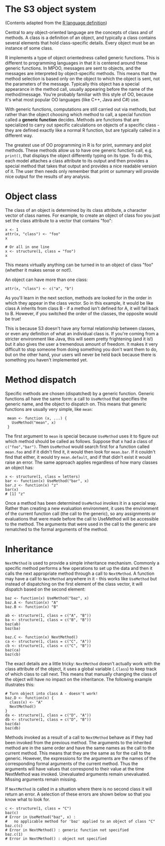 # The S3 object system 

(Contents adapted from the [R language definition](http://cran.r-project.org/doc/manuals/R-lang.html#Object_002doriented-programming))

Central to any object-oriented language are the concepts of class and of methods. A class is a definition of an object, and typically a class contains several elements that hold class-specific details. Every object must be an instance of some class. 

R implements a type of object orientedness called generic functions. This is different to programming languages in that it is centered around these generic functions. In MPOO, messages are sent to objects, and the messages are interpreted by object-specific methods. This means that the method selection is based only on the object to which the object is sent, not the parameters of the message. Typically this object has a special appearance in the method call, usually appearing before the name of the method/message. You're probably familiar with this style of OO, because it's what most popular OO languages (like C++, Java and C#) use.

With generic functions, computations are still carried out via methods, but rather than the object choosing which method to call, a special function called a __generic function__ decides. Methods are functions that are specialized to carry out specific calculations on objects of a specific class - they are defined exactly like a normal R function, but are typically called in a different way. 

The greatest use of OO programming in R is for print, summary and plot methods. These methods allow us to have one generic function call, e.g. `print()`, that displays the object differently typing on its type. To do this, each model attaches a class attribute to its output and then provides a special method that takes that output and provides a nice readable version of it. The user then needs only remember that print or summary will provide nice output for the results of any analysis.

# Object class

The class of an object is determined by its class attribute, a character vector of class names. For example, to create an object of class foo you just set the class attribute to a vector that contains "foo": 

    x <- 1
    attr(x, "class") <- "foo"
    x
    
    # Or all in one line
    x <- structure(1, class = "foo")
    x
  
This means virtually anything can be turned in to an object of class "foo" (whether it makes sense or not!).

An object can have more than one class:

    attr(x, "class") <- c("a", "b")
  
As you'll learn in the next section, methods are looked for in the order in which they appear in the class vector. So in this example, it would be like class A inherits from class B - if a method isn't defined for A, it will fall back to B. However, if you switched the order of the classes, the opposite would be true!

This is because S3 doesn't have any formal relationship between classes, or even any definition of what an individual class is. If you're coming from a stricter environment like Java, this will seem pretty frightening (and it is!) but it also gives the user a tremendous amount of freedom. It makes it very difficult to stop someone from doing something you don't want them to do, but on the other hand, your users will never be held back because there is something you haven't implemented yet.

# Method dispatch

Specific methods are chosen (dispatched) by a generic function. Generic functions all have the same form: a call to `UseMethod` that specifies the generic name, and the object to dispatch on. This means that generic functions are usually very simple, like `mean`:

     mean <- function (x, ...) {
       UseMethod("mean", x)
     }

The first argument to `mean` is special because `UseMethod` uses it to figure out which method should be called as follows.  Suppose that x had a class of `c("foo","bar")`. Then `UseMethod` would search first for a function called `mean.foo` and if it didn't find it, it would then look for `mean.bar`. If it couldn't find that either, it would try `mean.default`, and if that didn't exist it would raise an error. The same approach applies regardless of how many classes an object has:

    x <- structure(1, class = letters)
    bar <- function(x) UseMethod("bar", x)
    bar.z <- function(x) "z"
    bar(x)
    # [1] "z"

Once a method has been determined `UseMethod` invokes it in a special way. Rather than creating a new evaluation environment, it uses the environment of the current function call (the call to the generic), so any assignments or evaluations that were made before the call to UseMethod will be accessible to the method. The arguments that were used in the call to the generic are rematched to the formal arguments of the method.

# Inheritance

`NextMethod` is used to provide a simple inheritance mechanism. Commonly a specific method performs a few operations to set up the data and then it calls the next appropriate method through a call to `NextMethod`. A function may have a call to `NextMethod` anywhere in it - this works like `UseMethod` but instead of dispatching on the first element of the class vector, it will dispatch based on the second element:

    baz <- function(x) UseMethod("baz", x)
    baz.A <- function(x) "A"
    baz.B <- function(x) "B"

    ab <- structure(1, class = c("A", "B"))
    ba <- structure(1, class = c("B", "B"))
    baz(ab)
    baz(ba)

    baz.C <- function(x) NextMethod()
    ca <- structure(1, class = c("C", "A"))
    cb <- structure(1, class = c("C", "B"))
    baz(ca)
    baz(cb)

The exact details are a little tricky: `NextMethod` doesn't actually work with the class attribute of the object, it uses a global variable (`.Class`) to keep track of which class to call next. This means that manually changing the class of the object will have no impact on the inheritance. The following example illustrates this:

    # Turn object into class A - doesn't work!
    baz.D <- function(x) {
      class(x) <- "A"
      NextMethod()
    }
    da <- structure(1, class = c("D", "A"))
    db <- structure(1, class = c("D", "B"))
    baz(da)
    baz(db)

Methods invoked as a result of a call to `NextMethod` behave as if they had been invoked from the previous method. The arguments to the inherited method are in the same order and have the same names as the call to the current method. This means that they are the same as for the call to the generic. However, the expressions for the arguments are the names of the corresponding formal arguments of the current method. Thus the arguments will have values that correspond to their value at the time NextMethod was invoked.  Unevaluated arguments remain unevaluated. Missing arguments remain missing.

If `NextMethod` is called in a situation where there is no second class it will return an error.  A selection of these errors are shown below so that you know what to look for.

    c <- structure(1, class = "C")
    baz(c)
    # Error in UseMethod("baz", x) : 
    #   no applicable method for 'baz' applied to an object of class "C"
    baz.c(c)
    # Error in NextMethod() : generic function not specified
    baz.c(1)
    # Error in NextMethod() : object not specified
